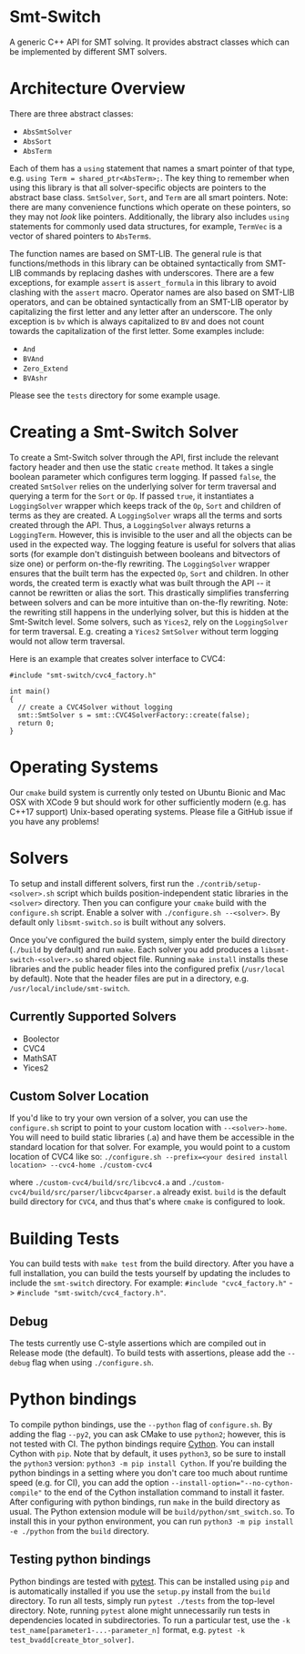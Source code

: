 # Smt-Switch
A generic C++ API for SMT solving. It provides abstract classes which can be implemented by different SMT solvers.

# Architecture Overview

There are three abstract classes:
* `AbsSmtSolver`
* `AbsSort`
* `AbsTerm`

Each of them has a `using` statement that names a smart pointer of that type, e.g. `using Term = shared_ptr<AbsTerm>;`. The key thing to remember when using this library is that all solver-specific objects are pointers to the abstract base class. `SmtSolver`, `Sort`, and `Term` are all smart pointers. Note: there are many convenience functions which operate on these pointers, so they may not *look* like pointers. Additionally, the library also includes `using` statements for commonly used data structures, for example, `TermVec` is a vector of shared pointers to `AbsTerm`s.

The function names are based on SMT-LIB. The general rule is that functions/methods in this library can be obtained syntactically from SMT-LIB commands by replacing dashes with underscores. There are a few exceptions, for example `assert` is `assert_formula` in this library to avoid clashing with the `assert` macro. Operator names are also based on SMT-LIB operators, and can be obtained syntactically from an SMT-LIB operator by capitalizing the first letter and any letter after an underscore. The only exception is `bv` which is always capitalized to `BV` and does not count towards the capitalization of the first letter. Some examples include:

* `And`
* `BVAnd`
* `Zero_Extend`
* `BVAshr`

Please see the `tests` directory for some example usage.

# Creating a Smt-Switch Solver
To create a Smt-Switch solver through the API, first include the relevant factory header and then use the static `create` method. It takes a single boolean parameter which configures term logging. If passed `false`, the created `SmtSolver` relies on the underlying solver for term traversal and querying a term for the `Sort` or `Op`. If passed `true`, it instantiates a `LoggingSolver` wrapper which keeps track of the `Op`, `Sort` and children of terms as they are created. A `LoggingSolver` wraps all the terms and sorts created through the API. Thus, a `LoggingSolver` always returns a `LoggingTerm`. However, this is invisible to the user and all the objects can be used in the expected way. The logging feature is useful for solvers that alias sorts (for example don't distinguish between booleans and bitvectors of size one) or perform on-the-fly rewriting. The `LoggingSolver` wrapper ensures that the built term has the expected `Op`, `Sort` and children. In other words, the created term is exactly what was built through the API -- it cannot be rewritten or alias the sort. This drastically simplifies transferring between solvers and can be more intuitive than on-the-fly rewriting. Note: the rewriting still happens in the underlying solver, but this is hidden at the Smt-Switch level. Some solvers, such as `Yices2`, rely on the `LoggingSolver` for term traversal. E.g. creating a `Yices2` `SmtSolver` without term logging would not allow term traversal.

Here is an example that creates solver interface to CVC4:
```
#include "smt-switch/cvc4_factory.h"

int main()
{
  // create a CVC4Solver without logging
  smt::SmtSolver s = smt::CVC4SolverFactory::create(false);
  return 0;
}

```


# Operating Systems

Our `cmake` build system is currently only tested on Ubuntu Bionic and Mac OSX with XCode 9 but should work for other sufficiently modern (e.g. has C++17 support) Unix-based operating systems. Please file a GitHub issue if you have any problems!

# Solvers
To setup and install different solvers, first run the `./contrib/setup-<solver>.sh` script which builds position-independent static libraries in the `<solver>` directory. Then you can configure your `cmake` build with the `configure.sh` script. Enable a solver with `./configure.sh --<solver>`. By default only `libsmt-switch.so` is built without any solvers.

Once you've configured the build system, simply enter the build directory (`./build` by default) and run `make`. Each solver you add produces a `libsmt-switch-<solver>.so` shared object file. Running `make install` installs these libraries and the public header files into the configured prefix (`/usr/local` by default). Note that the header files are put in a directory, e.g. `/usr/local/include/smt-switch`.

## Currently Supported Solvers
* Boolector
* CVC4
* MathSAT
* Yices2

## Custom Solver Location
If you'd like to try your own version of a solver, you can use the `configure.sh` script to point to your custom location with `--<solver>-home`. You will need to build static libraries (.a) and have them be accessible in the standard location for that solver. For example, you would point to a custom location of CVC4 like so:
`./configure.sh --prefix=<your desired install location> --cvc4-home ./custom-cvc4`

where `./custom-cvc4/build/src/libcvc4.a` and `./custom-cvc4/build/src/parser/libcvc4parser.a` already exist. `build` is the default build directory for `CVC4`, and thus that's where `cmake` is configured to look.

# Building Tests
 You can build tests with `make test` from the build directory. After you have a full installation, you can build the tests yourself by updating the includes to include the `smt-switch` directory. For example: `#include "cvc4_factory.h"` -> `#include "smt-switch/cvc4_factory.h"`.

## Debug
The tests currently use C-style assertions which are compiled out in Release mode (the default). To build tests with assertions, please add the `--debug` flag when using `./configure.sh`.

# Python bindings
To compile python bindings, use the `--python` flag of `configure.sh`. By adding the flag `--py2`, you can ask CMake to use `python2`; however, this is not tested with CI. The python bindings require [Cython](https://cython.org). You can install Cython with `pip`. Note that by default, it uses `python3`, so be sure to install the `python3` version: `python3 -m pip install Cython`. If you're building the python bindings in a setting where you don't care too much about runtime speed (e.g. for CI), you can add the option `--install-option="--no-cython-compile"` to the end of the Cython installation command to install it faster. After configuring with python bindings, run `make` in the build directory as usual. The Python extension module will be `build/python/smt_switch.so`. To install this in your python environment, you can run `python3 -m pip install -e ./python` from the `build` directory.

## Testing python bindings
Python bindings are tested with [pytest](https://docs.pytest.org/en/latest/). This can be installed using `pip` and is automatically installed if you use the `setup.py` install from the `build` directory. To run all tests, simply run `pytest ./tests` from the top-level directory. Note, running `pytest` alone might unnecessarily run tests in dependencies located in subdirectories. To run a particular test, use the `-k test_name[parameter1-...-parameter_n]` format, e.g. `pytest -k test_bvadd[create_btor_solver]`.
